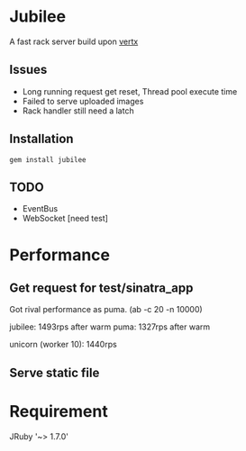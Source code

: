 Jubilee
=========

A fast rack server build upon [vertx](http://vertx.io)

Issues
----------

* Long running request get reset, Thread pool execute time
* Failed to serve uploaded images
* Rack handler still need a latch

Installation
-----------

```gem install jubilee```

TODO
----------

* EventBus
* WebSocket [need test]

Performance
===========

Get request for test/sinatra_app
-----------

Got rival performance as puma.
(ab -c 20 -n 10000)

jubilee: 1493rps after warm
puma: 1327rps after warm

unicorn (worker 10): 1440rps

Serve static file
-----------

Requirement
===========

JRuby '~> 1.7.0'
